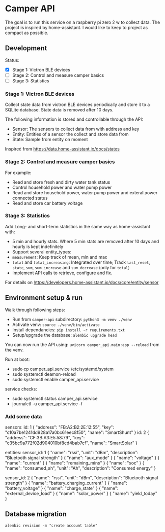 # Camper API

The goal is to run this service on a raspberry pi zero 2 w to collect data. The project is inspired by home-assistant. I would like to keep to project as compact as possible.

## Development

Status:
- [x] Stage 1: Victron BLE devices
- [ ] Stage 2: Control and measure camper basics
- [ ] Stage 3: Statistics

### Stage 1: Victron BLE devices

Collect state data from victron BLE devices periodically and store it to a SQLite database. State data is removed after 10 days.

The following information is stored and controllable through the API:
* Sensor: The sensors to collect data from with address and key
* Entity: Entities of a sensor the collect and store data from
* State: Sample from entity on moment

Inspired from https://data.home-assistant.io/docs/states

### Stage 2: Control and measure camper basics

For example:
* Read and store fresh and dirty water tank status
* Control household power and water pump power
* Read and store household power, water pump power and exteral power connected status
* Read and store car battery voltage

### Stage 3: Statistics

Add Long- and short-term statistics in the same way as home-assistant with:
- 5 min and hourly stats. Where 5 min stats are removed after 10 days and hourly is kept indefinitely 
- Support several entity_types:
 - `measurement`: Keep track of mean, min and max
 - `total` and `total_increasing`: Integrated over time; Track `last_reset`, `state`, `sum`, `sum_increase` and `sum_decrease` (only for `total`)
- Implement API calls to retrieve, configure and fix.

For details on https://developers.home-assistant.io/docs/core/entity/sensor

## Environment setup & run

Walk through following steps:
* Run from `camper-api` subdirectory: `python3 -m venv ./venv`
* Activate venv: `source ./venv/bin/activate`
* Install dependancies: `pip install -r requirements.txt`
* Setup/upgrade the database: `alembic upgrade head`

You can now run the API using: `uvicorn camper_api.main:app --reload` from the venv.

Run at boot:
* sudo cp camper_api.service /etc/systemd/system
* sudo systemctl deamon-reload
* sudo systemctl enable camper_api.service

service checks:
* sudo systemctl status camper_api.service
* journalctl -u camper_api.service -f

### Add some data

sensors:
id: 1
{
    "address": "FB:A2:B2:2E:12:55",
    "key": "c10a7be1241dd928a17a0bc61eec8f50",
    "name": "SmartShunt"
}
id: 2
{
    "address": "CF:3B:A3:E5:58:79",
    "key": "c35bc9a772f02d904010bf8cd4bab7cf",
    "name": "SmartSolar"
}

entities:
sensor_id: 1
{
    "name": "rssi",
    "unit": "dBm",
    "description": "Bluetooth signal strength"
}
{
    "name": "aux_mode"
}
{
    "name": "voltage"
}
{
    "name": "current"
}
{
    "name": "remaining_mins"
}
{
    "name": "soc"
}
{
    "name": "consumed_ah",
    "unit": "Ah",
    "description": "Consumed energy"
}

sensor_id: 2
{
    "name": "rssi",
    "unit": "dBm",
    "description": "Bluetooth signal strength"
}
{
    "name": "battery_charging_current"
}
{
    "name": "battery_voltage"
}
{
    "name": "charge_state"
}
{
    "name": "external_device_load"
}
{
    "name": "solar_power"
}
{
    "name": "yield_today"
}

## Database migration

`alembic revision -m "create account table"`